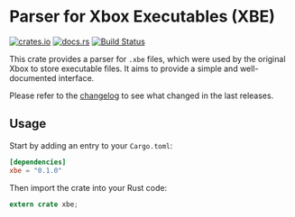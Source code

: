 # Parser for Xbox Executables (XBE)

[![crates.io](https://img.shields.io/crates/v/xbe.svg)](https://crates.io/crates/xbe)
[![docs.rs](https://docs.rs/xbe/badge.svg)](https://docs.rs/xbe/)
[![Build Status](https://travis-ci.org/jonas-schievink/xbe.svg?branch=master)](https://travis-ci.org/jonas-schievink/xbe)

This crate provides a parser for `.xbe` files, which were used by the original
Xbox to store executable files. It aims to provide a simple and well-documented
interface.

Please refer to the [changelog](CHANGELOG.md) to see what changed in the last
releases.

## Usage

Start by adding an entry to your `Cargo.toml`:

```toml
[dependencies]
xbe = "0.1.0"
```

Then import the crate into your Rust code:

```rust
extern crate xbe;
```
